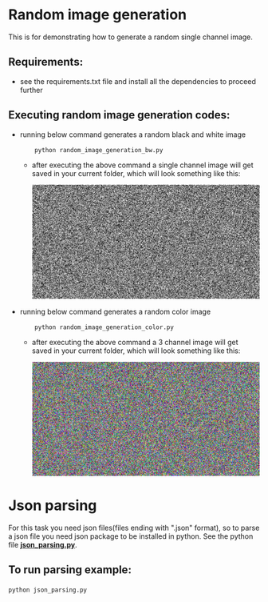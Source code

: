 # Random image generation

This is for demonstrating how to generate a random single channel image.

## Requirements:
+ see the requirements.txt file and install all the dependencies to proceed further

## Executing random image generation codes:
+ running below command generates a random black and white image
  ```
      python random_image_generation_bw.py
  ```
  + after executing the above command a single channel image will get saved in your current folder, which will look something like this:
  
      <img src="images/out_bw.png" >

+ running below command generates a random color image
  ```
      python random_image_generation_color.py
  ```
  + after executing the above command a 3 channel image will get saved in your current folder, which will look something like this:

    <img src="images/out_color.png" >



# Json parsing
  
  For this task you need json files(files ending with ".json" format), so to parse a json file you need json package to be installed in python. See the python file [__json_parsing.py__](json_parsing.py).
  
## To run parsing example: 
  ```python json_parsing.py```
